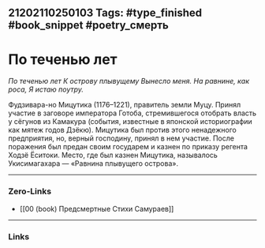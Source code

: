 21202110250103
Tags: #type_finished #book_snippet #poetry_смерть
---
# По теченью лет

*По теченью лет
К острову плывущему
Вынесло меня.
На равнине, как роса,
Я истаю поутру.*

Фудзивара-но Мицутика (1176–1221), правитель земли Муцу. Принял участие в заговоре императора Готоба, стремившегося отобрать власть у сёгунов из Камакура (события, известные в японской историографии как мятеж годов Дзёкю). Мицутика был против этого ненадежного предприятия, но, верный господину, принял в нем участие. После поражения был предан своим государем и казнен по приказу регента Ходзё Ёситоки. Место, где был казнен Мицутика, называлось Укисимагахара — «Равнина плывущего острова».

---
### Zero-Links
- [[00 (book) Предсмертные Стихи Самураев]]
---
### Links
